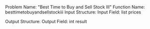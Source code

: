 Problem Name: "Best Time to Buy and Sell Stock III"
Function Name: besttimetobuyandsellstockiii
Input Structure:
Input Field: list<int> prices

Output Structure:
Output Field: int result